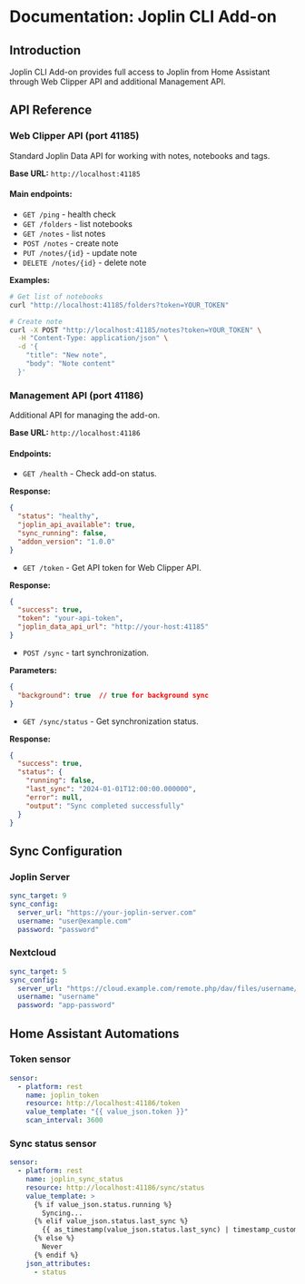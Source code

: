 # Documentation: Joplin CLI Add-on

## Introduction

Joplin CLI Add-on provides full access to Joplin from Home Assistant through Web Clipper API and additional Management API.

## API Reference

### Web Clipper API (port 41185)

Standard Joplin Data API for working with notes, notebooks and tags.

**Base URL:** `http://localhost:41185`

#### Main endpoints:

- `GET /ping` - health check
- `GET /folders` - list notebooks
- `GET /notes` - list notes
- `POST /notes` - create note
- `PUT /notes/{id}` - update note
- `DELETE /notes/{id}` - delete note

**Examples:**

```bash
# Get list of notebooks
curl "http://localhost:41185/folders?token=YOUR_TOKEN"

# Create note
curl -X POST "http://localhost:41185/notes?token=YOUR_TOKEN" \
  -H "Content-Type: application/json" \
  -d '{
    "title": "New note",
    "body": "Note content"
  }'
```

### Management API (port 41186)

Additional API for managing the add-on.

**Base URL:** `http://localhost:41186`

#### Endpoints:

- `GET /health` - Check add-on status.

**Response:**

```json
{
  "status": "healthy",
  "joplin_api_available": true,
  "sync_running": false,
  "addon_version": "1.0.0"
}
```

- `GET /token` - Get API token for Web Clipper API.

**Response:**

```json
{
  "success": true,
  "token": "your-api-token",
  "joplin_data_api_url": "http://your-host:41185"
}
```

- `POST /sync` - tart synchronization.

**Parameters:**

```json
{
  "background": true  // true for background sync
}
```

- `GET /sync/status` - Get synchronization status.

**Response:**

```json
{
  "success": true,
  "status": {
    "running": false,
    "last_sync": "2024-01-01T12:00:00.000000",
    "error": null,
    "output": "Sync completed successfully"
  }
}
```


## Sync Configuration

### Joplin Server
```yaml
sync_target: 9
sync_config:
  server_url: "https://your-joplin-server.com"
  username: "user@example.com"
  password: "password"
```

### Nextcloud
```yaml
sync_target: 5
sync_config:
  server_url: "https://cloud.example.com/remote.php/dav/files/username/Joplin"
  username: "username"
  password: "app-password"
```

## Home Assistant Automations

### Token sensor
```yaml
sensor:
  - platform: rest
    name: joplin_token
    resource: http://localhost:41186/token
    value_template: "{{ value_json.token }}"
    scan_interval: 3600
```

### Sync status sensor
```yaml
sensor:
  - platform: rest
    name: joplin_sync_status
    resource: http://localhost:41186/sync/status
    value_template: >
      {% if value_json.status.running %}
        Syncing...
      {% elif value_json.status.last_sync %}
        {{ as_timestamp(value_json.status.last_sync) | timestamp_custom('%d.%m %H:%M') }}
      {% else %}
        Never
      {% endif %}
    json_attributes:
      - status
```